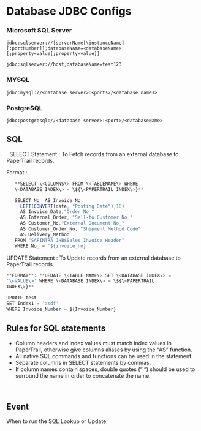 # Database JDBC Configs


### Microsoft SQL Server​

`jdbc:sqlserver://[serverName[\instanceName][:portNumber]];databaseName=<databaseName>[;property=value[;property=value]] `

`jdbc:sqlserver://host;databaseName=test123`

### MYSQL ​

`jdbc:mysql://<database server>:<ports>/<database names>`

### PostgreSQL 

`jdbc:postgresql://<database server>:<port>/<databaseName>`

## SQL
  
SELECT Statement : To Fetch records from an external database to PaperTrail records.  

Format : 
```javascript
   **SELECT \<COLUMNS\> FROM \<TABLENAME\> WHERE
   \<DATABASE INDEX\> = \${\<PAPERTRAIL INDEX\>}**
```

```javascript
   SELECT No_ AS Invoice_No, 
     LEFT(CONVERT(date, "Posting Date"),10) 
     AS Invoice_Date,"Order No_" 
     AS Internal_Order, "Sell-to Customer No_" 
     AS Customer_No,"External Document No_" 
     AS Customer_Order_No, "Shipment Method Code" 
     AS Delivery_Method 
   FROM "SAFINTRA JHB$Sales Invoice Header" 
   WHERE No_ = '${invoice_no}
```

UPDATE Statement : To Update records from an external database to PaperTrail records.  

```javascript
**FORMAT**: **UPDATE \<TABLE NAME\> SET \<DATABASE INDEX\> =
'\<VALUE\>' WHERE \<DATABASE INDEX\> = \${\<PAPERTRAIL
INDEX\>}**
```

```javascript
UPDATE test 
SET Index1 = 'asdf' 
WHERE Invoice_Number = ${Invoice_Number}
```

## Rules for SQL statements

-   Column headers and index values must match index values in
    PaperTrail, otherwise give columns aliases by using the “AS”
    function.
-   All native SQL commands and functions can be used in the statement.
-   Separate columns in SELECT statements by commas.
-   If column names contain spaces, double quotes (“ “) should be used
    to surround the name in order to concatenate the name.

 

## Event 

When to run the SQL Lookup or Update.

